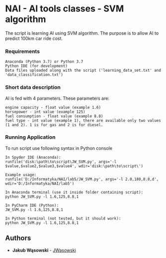 # NAI - AI tools classes - SVM algorithm
The script is learning AI using SVM algorithm. The purpose is to allow AI to predict 100km car ride cost. <br />


### Requirements
```
Anaconda (Python 3.7) or Python 3.7
Python IDE (for development)
Data files uploaded along with the script ('learning_data_set.txt' and 'data_classification.txt')

```

### Short data description

AI is fed with 4 parameters. These parameters are: <br />
```
engine capacity - float value (example 1.6)
horsepower - int value (example 125)
fuel consumption - float value (example 8.8)
fuel type - int value (example 1), there are available only two values (1 and 2). 1 is for gas and 2 is for diesel.
```

### Running Application

To run script use following syntax in Python console <br />
```
In Spyder IDE (Anaconda):
runfile('disk:\path\to\script\JW_SVM.py', args='-l $value,$value2,$value3,$value4', wdir='disk:\path\to\script\')

Example usage:
runfile('D:/Informatyka/NAI/lab5/JW_SVM.py', args='-l 2.0,180,8.8,d', wdir='D:/Informatyka/NAI/lab5')

In Anaconda terminal (use it inside folder containing script):
python JW_SVM.py -l 1.6,125,8.8,1

In PyCharm IDE (Python):
JW_SVM.py -l 1.6,125,8.8,1

In Python terminal (not tested, but it should work):
python JW_SVM.py -l 1.6,125,8.8,1

```


## Authors

* **Jakub Wąsowski** - [JWasowski](https://github.com/jwasowski) 